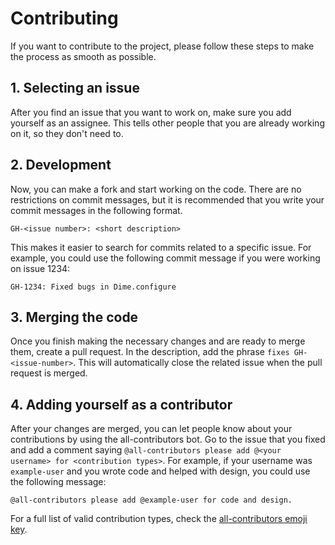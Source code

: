 # Contributing
If you want to contribute to the project, please follow these steps to make the process as smooth as possible.

## 1. Selecting an issue
After you find an issue that you want to work on, make sure you add yourself as an assignee. This tells other people
that you are already working on it, so they don't need to.

## 2. Development
Now, you can make a fork and start working on the code. There are no restrictions on commit messages, but it is
recommended that you write your commit messages in the following format.

```
GH-<issue number>: <short description>
```

This makes it easier to search for commits related to a specific issue. For example, you could use the following
commit message if you were working on issue 1234:

```
GH-1234: Fixed bugs in Dime.configure
```

## 3. Merging the code
Once you finish making the necessary changes and are ready to merge them, create a pull request. In the description,
add the phrase `fixes GH-<issue-number>`. This will automatically close the related issue when the pull request is merged.

## 4. Adding yourself as a contributor
After your changes are merged, you can let people know about your contributions by using the all-contributors bot. Go to
the issue that you fixed and add a comment saying `@all-contributors please add @<your username> for <contribution types>`.
For example, if your username was `example-user` and you wrote code and helped with design, you could use the following
message:

```
@all-contributors please add @example-user for code and design.
```

For a full list of valid contribution types, check the [all-contributors emoji key](https://allcontributors.org/docs/en/emoji-key).